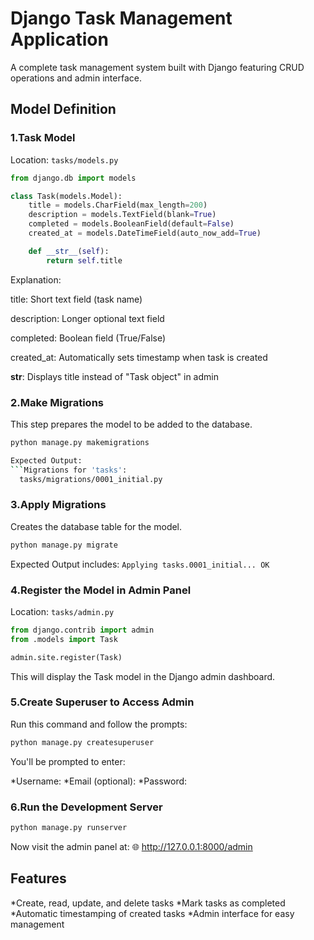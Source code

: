 # Django Task Management Application

A complete task management system built with Django featuring CRUD operations and admin interface.

## Model Definition <a name="model-definition"></a>

### 1.Task Model
Location: `tasks/models.py`

```python
from django.db import models

class Task(models.Model):
    title = models.CharField(max_length=200)
    description = models.TextField(blank=True)
    completed = models.BooleanField(default=False)
    created_at = models.DateTimeField(auto_now_add=True)

    def __str__(self):
        return self.title
```
Explanation:

title: Short text field (task name)

description: Longer optional text field

completed: Boolean field (True/False)

created_at: Automatically sets timestamp when task is created

__str__: Displays title instead of "Task object" in admin

### 2.Make Migrations
This step prepares the model to be added to the database.

```bash
python manage.py makemigrations

Expected Output:
```Migrations for 'tasks':
  tasks/migrations/0001_initial.py
```
### 3.Apply Migrations
Creates the database table for the model.

```bash
python manage.py migrate
```
Expected Output includes:
`Applying tasks.0001_initial... OK`

### 4.Register the Model in Admin Panel
Location: `tasks/admin.py`

```python
from django.contrib import admin
from .models import Task

admin.site.register(Task)
```
This will display the Task model in the Django admin dashboard.

### 5.Create Superuser to Access Admin
Run this command and follow the prompts:

```bash
python manage.py createsuperuser
```
You'll be prompted to enter:

*Username:
*Email (optional):
*Password:

### 6.Run the Development Server

```bash
python manage.py runserver
```

Now visit the admin panel at:
🌐 http://127.0.0.1:8000/admin

## Features
*Create, read, update, and delete tasks
*Mark tasks as completed
*Automatic timestamping of created tasks
*Admin interface for easy management
